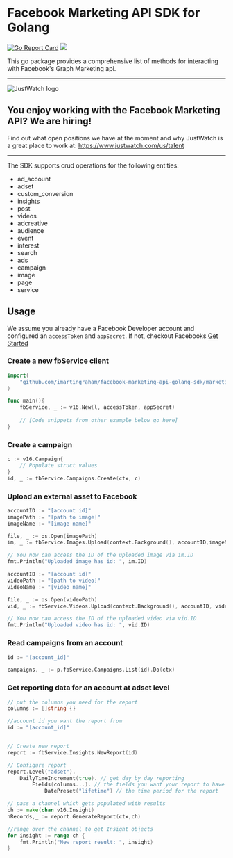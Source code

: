 # Facebook Marketing API SDK for Golang

<!-- [![Go reference](https://pkg.go.dev/https://github.com/imartingraham/facebook-marketing-api-golang-sdk)](https://goreportcard.com/report/https://pkg.go.dev/https://github.com/imartingraham/facebook-marketing-api-golang-sdk) -->

[![Go Report Card](https://goreportcard.com/badge/github.com/imartingraham/facebook-marketing-api-golang-sdk)](https://goreportcard.com/report/github.com/imartingraham/facebook-marketing-api-golang-sdk)
[![](https://godoc.org/github.com/imartingraham/facebook-marketing-api-golang-sdk?status.svg)](http://godoc.org/github.com/imartingraham/facebook-marketing-api-golang-sdk)

This go package provides a comprehensive list of methods for interacting with Facebook's Graph Marketing api.

---

![JustWatch logo](logo.png)

## You enjoy working with the Facebook Marketing API? We are hiring! 

Find out what open positions we have at the moment and why JustWatch is a great place to work at: https://www.justwatch.com/us/talent

---

The SDK supports crud operations for the following entities:

- ad_account
- adset
- custom_conversion
- insights
- post
- videos
- adcreative
- audience
- event
- interest
- search
- ads
- campaign
- image
- page
- service

## Usage

We assume you already have a Facebook Developer account and configured an `accessToken` and `appSecret`. If not, checkout Facebooks [Get Started](https://developers.facebook.com/docs/marketing-apis/get-started)

### Create a new fbService client

```go
import(
	"github.com/imartingraham/facebook-marketing-api-golang-sdk/marketing/v16"
)

func main(){
	fbService, _ := v16.New(l, accessToken, appSecret)
	
	// [Code snippets from other example below go here]
}
```

### Create a campaign

```go
c := v16.Campaign{
	// Populate struct values
}
id, _ := fbService.Campaigns.Create(ctx, c)
```

### Upload an external asset to Facebook

```go
accountID := "[account id]"
imagePath := "[path to image]"
imageName := "[image name]"

file, _ := os.Open(imagePath)
im, _ := fbService.Images.Upload(context.Background(), accountID,imageName, file)

// You now can access the ID of the uploaded image via im.ID
fmt.Println("Uploaded image has id: ", im.ID)
```

```go
accountID := "[account id]"
videoPath := "[path to video]"
videoName := "[video name]"

file, _ := os.Open(videoPath)
vid, _ := fbService.Videos.Upload(context.Background(), accountID, videoName, file)

// You now can access the ID of the uploaded video via vid.ID
fmt.Println("Uploaded video has id: ", vid.ID)
```

### Read campaigns from an account

```go
id := "[account_id]"

campaigns, _ := p.fbService.Campaigns.List(id).Do(ctx)
```

### Get reporting data for an account at adset level

```go
// put the columns you need for the report
columns := []string {}

//account id you want the report from
id := "[account_id]"


// Create new report
report := fbService.Insights.NewReport(id)

// Configure report
report.Level("adset").
	DailyTimeIncrement(true). // get day by day reporting
		Fields(columns...). // the fields you want your report to have
			DatePreset("lifetime") // the time period for the report

// pass a channel which gets populated with results
ch := make(chan v16.Insight)
nRecords,_ := report.GenerateReport(ctx,ch)

//range over the channel to get Insight objects
for insight := range ch {
    fmt.Println("New report result: ", insight)
}
```
